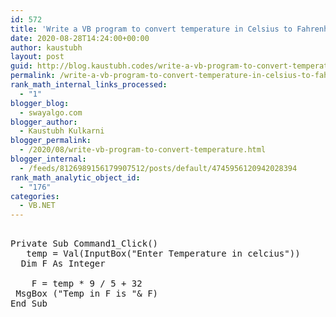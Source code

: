 ```yaml
---
id: 572
title: 'Write a VB program to convert temperature in Celsius to Fahrenheit and result should           display into message box. (Accept input through input box)'
date: 2020-08-28T14:24:00+00:00
author: kaustubh
layout: post
guid: http://blog.kaustubh.codes/write-a-vb-program-to-convert-temperature-in-celsius-to-fahrenheit-and-result-should-display-into-message-box-accept-input-through-input-box/
permalink: /write-a-vb-program-to-convert-temperature-in-celsius-to-fahrenheit-and-result-should-display-into-message-box-accept-input-through-input-box/
rank_math_internal_links_processed:
  - "1"
blogger_blog:
  - swayalgo.com
blogger_author:
  - Kaustubh Kulkarni
blogger_permalink:
  - /2020/08/write-vb-program-to-convert-temperature.html
blogger_internal:
  - /feeds/8126989156179907512/posts/default/4745956120942028394
rank_math_analytic_object_id:
  - "176"
categories:
  - VB.NET
---
```

<pre><br />Private Sub Command1_Click()<br />	temp = Val(InputBox("Enter Temperature in celcius"))<br />	Dim F As Integer<br /><br />	F = temp * 9 / 5 + 32<br />	MsgBox ("Temp in F is "& F)<br />End Sub<br /><br /></pre>